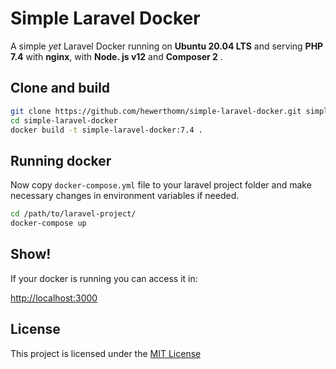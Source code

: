 # Simple Laravel Docker

A simple *yet* Laravel Docker running on **Ubuntu 20.04 LTS** and serving **PHP 7.4** with **nginx**, with **Node. js v12** and **Composer 2** .


## Clone and build

```bash
git clone https://github.com/hewerthomn/simple-laravel-docker.git simple-laravel-docker
cd simple-laravel-docker
docker build -t simple-laravel-docker:7.4 .
```

## Running docker

Now copy `docker-compose.yml` file to your laravel project folder
and make necessary changes in environment variables if needed.

```bash
cd /path/to/laravel-project/
docker-compose up
```

## Show!

If your docker is running you can access it in:

[http://localhost:3000](http://localhost:3000)


## License

This project is licensed under the [MIT License](LICENSE)

